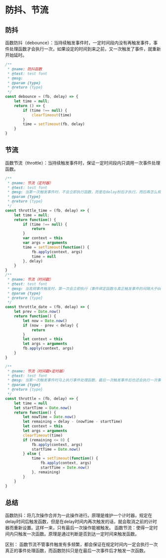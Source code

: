 <!--
 * @Descripttion: 
 * @version: 
 * @Author: matias tang
 * @Date: 2020-09-18 14:51:08
 * @LastEditors: matias tang
 * @LastEditTime: 2020-09-18 15:44:22
-->
# 防抖、节流

## 防抖

函数防抖（debounce）：当持续触发事件时，一定时间段内没有再触发事件，事件处理函数才会执行一次，如果设定的时间到来之前，又一次触发了事件，就重新开始延时。

```js
/**
 * @name: 防抖函数
 * @test: test font
 * @msg: 
 * @param {type} 
 * @return {type} 
 */
const debounce = (fb, delay) => {
    let time = null;
    return () => {
        if (time !== null) {
            clearTimeout(time)
        }
        time = setTimeout(fb, delay)
    }
}
```

## 节流

函数节流（throttle）：当持续触发事件时，保证一定时间段内只调用一次事件处理函数。

```js
/**
 * @name: 节流（定时器）
 * @test: test font
 * @msg: 当第一次触发事件时，不会立即执行函数，而是在delay秒后才执行。而后再怎么频繁触发事件，也都是每delay时间才执行一次。
 * @param {type} 
 * @return {type} 
 */
const throttle_time = (fb, delay) => {
    let time = null;
    return function() {
        if (time !== null) {
            return
        }
        var context = this           
        var args = arguments
        time = setTimeout(function() {
            fb.apply(context, args)
            time = null
        }, delay)
    }
}
/**
 * @name: 节流（时间戳）
 * @test: test font
 * @msg: 当高频事件触发时，第一次会立即执行（事件绑定函数与真正触发事件的间隔大于delay），而后再怎么频繁地触发事件，也都是每delay时间才执行一次。
 * @param {type} 
 * @return {type} 
 */
const throttle_date = (fb, delay) => {
    let prev = Date.now()
    return function() {
        let now = Date.now()
        if (now - prev < delay) {
            return
        }
        let context = this           
        let args = arguments
        fb.apply(context, args)
    }
}

/**
 * @name: 节流（时间戳+定时器）
 * @test: test font
 * @msg: 当第一次触发事件时马上执行事件处理函数，最后一次触发事件后也还会执行一次事件处理函数。
 * @param {type} 
 * @return {type} 
 */
const throttle = (fb, delay) => {
    let time = null
    let startTime = Date.now()
    return function() {
        let nowTime = Date.now()
        let remaining = delay - (nowTime - startTime)
        let context = this           
        let args = arguments
        clearTimeout(time)
        if (remaining <= 0) {
            fb.apply(context, args)
            startTime = Date.now()
        } else {
            time = setTimeout(function() {
                fb.apply(context, args)
                startTime = Date.now()
            }, remaining)
        }
    }
}
```

## 总结

函数防抖：将几次操作合并为一此操作进行。原理是维护一个计时器，规定在delay时间后触发函数，但是在delay时间内再次触发的话，就会取消之前的计时器而重新设置。这样一来，只有最后一次操作能被触发。
函数节流：使得一定时间内只触发一次函数。原理是通过判断是否到达一定时间来触发函数。

区别： 函数节流不管事件触发有多频繁，都会保证在规定时间内一定会执行一次真正的事件处理函数，而函数防抖只是在最后一次事件后才触发一次函数。